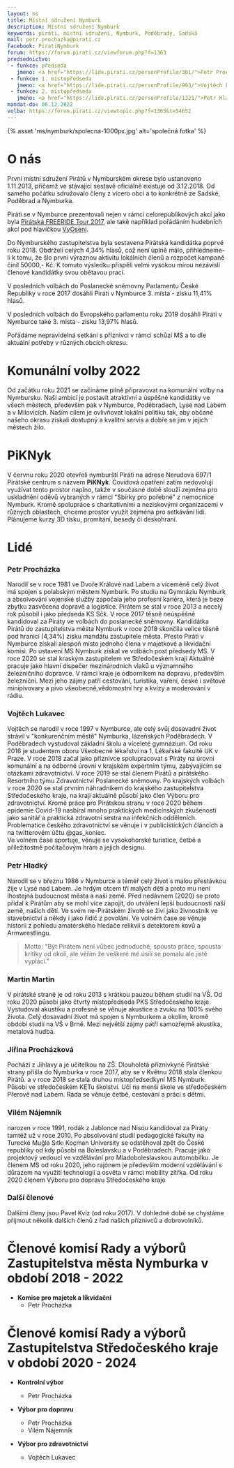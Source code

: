 ```yaml
---
layout: ms
title: Místní sdružení Nymburk
description: Místní sdružení Nymburk
keywords: piráti, místní sdružení, Nymburk, Poděbrady, Sadská
mail: petr.prochazka@pirati.cz
facebook: PiratiNymburk
forum: https://forum.pirati.cz/viewforum.php?f=1363
predsednictvo:
 - funkce: předseda
   jmeno: <a href="https://lide.pirati.cz/personProfile/301/">Petr Procházka</a>
 - funkce: 1. místopředseda
   jmeno: <a href="https://lide.pirati.cz/personProfile/993/">Vojtěch Lukavec</a>
 - funkce: 2. místopředseda
   jmeno: <a href="https://lide.pirati.cz/personProfile/1321/">Petr Hladký</a>
mandat-do: 06.12.2022
volba: https://forum.pirati.cz/viewtopic.php?f=1365&t=54652
---
```

{% asset 'ms/nymburk/spolecna-1000px.jpg' alt='společná fotka' %}

# O nás
První místní sdružení Pirátů v Nymburském okrese bylo ustanoveno 1.11.2013, přičemž ve stávající sestavě oficiálně existuje od 3.12.2018. Od samého počátku sdružovalo členy z vícero obcí a to konkrétně ze Sadské, Poděbrad a Nymburka. 

Piráti se v Nymburce prezentovali nejen v rámci celorepublikových akcí jako byla <a href="https://www.facebook.com/groups/PirateFreeRide2017/">Pirátská FREERIDE Tour 2017</a>, ale také například pořádáním hudebních akcí pod hlavičkou <a href="http://www.vyoseni.cz/">VyOsení</a>.

Do Nymburského zastupitelstva byla sestavena Pirátská kandidátka poprvé roku 2018. Obdrželi celých 4,34% hlasů, což není úplně málo, přihlédneme-li k tomu, že šlo první výraznou aktivitu lokálních členů a rozpočet kampaně činil 50000,- Kč. K tomuto výsledku přispěli velmi vysokou mírou nezávislí členové kandidátky svou obětavou prací.

V posledních volbách do Poslanecké sněmovny Parlamentu České Republiky v roce 2017 dosáhli Piráti v Nymburce 3. místa - zisku 11,41% hlasů.

V posledních volbách do Evropského parlamentu roku 2019 dosáhli Piráti v Nymburce také 3. místa - zisku 13,97% hlasů.

Pořádáme nepravidelná setkání s příznivci v rámci schůzí MS a to dle aktuální potřeby v různých obcích okresu.

# Komunální volby 2022
Od začátku roku 2021 se začínáme pilně připravovat na komunální volby na Nymbursku. Naší ambicí je postavit atraktivní a úspěšné kandidátky ve všech městech, především pak v Nymburce, Poděbradech, Lysé nad Labem a v Milovicích. Naším cílem je ovlivňovat lokální politiku tak, aby občané našeho okrasu získali dostupný a kvalitní servis a dobře se jim v jejich městech žilo.

# PiKNyk
V červnu roku 2020 otevřeli nymburští Piráti na adrese Nerudova 697/1 Pirátské centrum s názvem **PiKNyk**. Covidová opatření zatím nedovolují využívat tento prostor naplno, takže v současné době slouží zejména pro uskladnění oděvů vybraných v rámci "Sbírky pro pořebné" z nemocnice Nymburk. Kromě spolupráce s charitativními a neziskovými organizacemi v různých oblastech, chceme prostor využít zejména pro setkávání lidí. Plánujeme kurzy 3D tísku, promítání, besedy či deskohraní.

# Lidé

### Petr Procházka

Narodil se v roce 1981 ve Dvoře Králové nad Labem a víceméně celý život má spojen s polabským městem Nymburk. Po studiu na Gymnáziu Nymburk a absolvování vojenské služby započala jeho profesní kariéra, která je beze zbytku zasvěcena dopravě a logistice. Pirátem se stal v roce 2013 a necelý rok působil i jako předseda KS Sčk. V roce 2017 těsně neúspěšně kandidoval za Piráty ve volbách do poslanecké sněmovny. Kandidátka Pirátů do zastupitelstva města Nymburk v roce 2018 skončila velice těsně pod hranicí (4,34%) zisku mandátu zastupitele města. Přesto Piráti v Nymburce získali alespoň místo jednoho člena v majetkové a likvidační komisi. Po ustavení MS Nymburk získal ve volbách post předsedy MS. V roce 2020 se stal kraským zastupitelem ve Středočeském kraji Aktuálně pracuje jako hlavní dispečer mezinárodních vlaků u významného železničního dopravce. V rámci kraje je odborníkem na dopravu, především železniční. Mezi jeho zájmy patří cestování, turistika, vaření, české i světové minipivovary a pivo všeobecně,vědomostní hry a kvízy a moderování v rádiu.

### Vojtěch Lukavec

Vojtěch se narodil v roce 1997 v Nymburce, ale celý svůj dosavadní život strávil v "konkurenčním městě" Nymburka, lázeňských Poděbradech. V Poděbradech vystudoval základní školu a víceleté gymnázium. Od roku 2016 je studentem oboru Všeobecné lékařství na 1. Lékařské fakultě UK v Praze. 
V roce 2018 začal jako příznivce spolupracovat s Piráty na úrovni komunální a na odborné úrovni v krajském expertním týmu, zabývajícím se otázkami zdravotnictví. V roce 2019 se stal členem Pirátů a pirátského Resortního týmu Zdravotnictví Poslanecké sněmovny. Po krajských volbách v roce 2020 se stal prvním náhradníkem do krajského zastupitelstva Středočeského kraje, na kraji aktuálně působí jako člen Výboru pro zdravotnictví. 
Kromě práce pro Pirátskou stranu v roce 2020 během epidemie Covid-19 nasbíral mnoho praktických medicínských zkušeností jako sanitář a praktická zdravotní sestra na infekčních odděleních. Problematice českého zdravotnictví se věnuje i v publicistických článcích a na twitterovém účtu @gas_koniec.  
Ve volném čase sportuje, věnuje se vysokohorské turistice, četbě a příležitostně počítačovým hrám a jejich designu. 

### Petr Hladký

Narodil se v březnu 1986 v Nymburce a téměř celý život s malou přestávkou žije v Lysé nad Labem. Je hrdým otcem tří malých dětí a proto mu není lhostejná budoucnost  města a naší země. Před nedávnem (2020) se proto přidal k Pirátům aby se mohl více zapojit, do utváření lepší budoucnosti naší země, našich dětí.
Ve svém ne-Pirátském životě se živí jako živnostník ve stavebnictví a někdy i jako řidič z povolání. Ve volném čase se věnuje historii z pohledu amatérského hledače relikvií s detektorem kovů a Armwrestlingu.

> Motto: "Být Pirátem není vůbec jednoduché, spousta práce, spousta kritiky od okolí, ale věřím že veškeré mé úsilí se pomalu ale jistě vyplácí."

### Martin Martin

V pirátské straně je od roku 2013 s krátkou pauzou během studií na VŠ. Od roku 2020 působí jako čtvrtý místopředseda PKS Středočeského kraje. Vystudoval akustiku a profesně se věnuje akustice a zvuku na 100% svého života. Celý dosavadní život má spojen s Nymburkem a okolím, kromě období studií na VŠ v Brně. Mezi největší zájmy patří samozřejmě akustika, metalová hudba.

### Jiřina Procházková

Pochází z Jihlavy a je učitelkou na ZŠ. Dlouholetá příznivkyně Pirátské strany přišla do Nymburka v roce 2017, aby se v Květnu 2018 stala členkou Pirátů. a v roce 2018 se stala druhou místopředsedkyní MS Nymburk. Působí ve středočeském KETu školství. Učí na menší škole ve středočeském Přerově nad Labem. Ráda se věnuje četbě, cestování a práci s dětmi.

### Vilém Nájemník

narozen v roce 1991, rodák z Jablonce nad Nisou kandidoval za Piráty tamtéž už v roce 2010. Po absolvování studií pedagogické fakulty na Turecké Muğla Sıtkı Koçman University se odstěhoval zpět do České republiky od kdy působí na Boleslavsku a v Poděbradech. Pracuje jako projektový vedoucí ve vzdělávání pro Mladoboleslavskou automobilku. Je členem MS od roku 2020, jeho rajónem je především moderní vzdělávání s důrazem na využití technologií a osvěta v rámci mobility zítřka.
Od roku 2020 členem Výboru pro dopravu Středočeského kraje

### Další členové

Dalšími členy jsou Pavel Kvíz (od roku 2017). V dohledné době se chystáme přijmout několik dalších členů z řad našich příznivců a dobrovolníků.

# Členové komisí Rady a výborů Zastupitelstva města Nymburka v období 2018 - 2022

* **Komise pro majetek a likvidační**
  * Petr Procházka

# Členové komisí Rady a výborů Zastupitelstva Středočeského kraje v období 2020 - 2024

* **Kontrolní výbor**
  * Petr Procházka

* **Výbor pro dopravu**
  * Petr Procházka
  * Vilém Nájemník
  
* **Výbor pro zdravotnictví**
  * Vojtěch Lukavec
